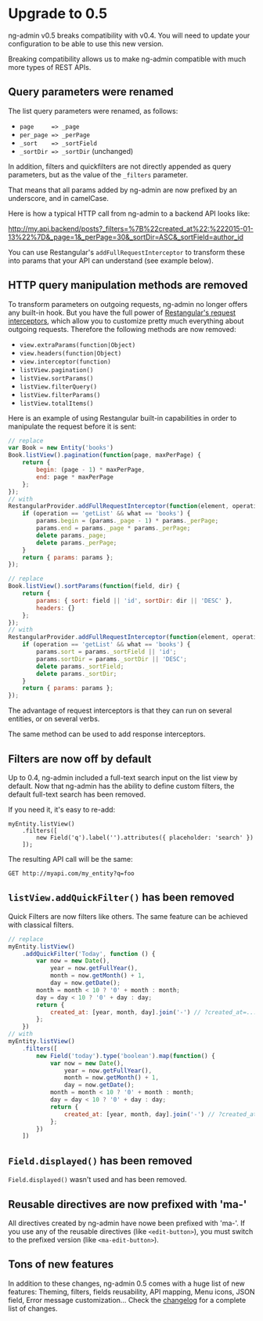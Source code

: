 # Upgrade to 0.5

ng-admin v0.5 breaks compatibility with v0.4. You will need to update your configuration to be able to use this new version.

Breaking compatibility allows us to make ng-admin compatible with much more types of REST APIs.

## Query parameters were renamed

The list query parameters were renamed, as follows:

* `page     => _page`
* `per_page => _perPage`
* `_sort    => _sortField`
* `_sortDir => _sortDir` (unchanged)

In addition, filters and quickfilters are not directly appended as query parameters, but as the value of the `_filters` parameter.

That means that all params added by ng-admin are now prefixed by an underscore, and in camelCase.

Here is how a typical HTTP call from ng-admin to a backend API looks like:

http://my.api.backend/posts?_filters=%7B%22created_at%22:%222015-01-13%22%7D&_page=1&_perPage=30&_sortDir=ASC&_sortField=author_id

You can use Restangular's `addFullRequestInterceptor` to transform these into params that your API can understand (see example below).

## HTTP query manipulation methods are removed

To transform parameters on outgoing requests, ng-admin no longer offers any built-in hook. But you have the full power of [Restangular's request interceptors](https://github.com/mgonto/restangular#addrequestinterceptor), which allow you to customize pretty much everything about outgoing requests.
Therefore the following methods are now removed:

* `view.extraParams(function|Object)`
* `view.headers(function|Object)`
* `view.interceptor(function)`
* `listView.pagination()`
* `listView.sortParams()`
* `listView.filterQuery()`
* `listView.filterParams()`
* `listView.totalItems()`

Here is an example of using Restangular built-in capabilities in order to manipulate the request before it is sent:

```js
// replace
var Book = new Entity('books')
Book.listView().pagination(function(page, maxPerPage) {
    return {
        begin: (page - 1) * maxPerPage,
        end: page * maxPerPage
    };
});
// with
RestangularProvider.addFullRequestInterceptor(function(element, operation, what, url, headers, params, httpConfig) {
    if (operation == 'getList' && what == 'books') {
        params.begin = (params._page - 1) * params._perPage;
        params.end = params._page * params._perPage;
        delete params._page;
        delete params._perPage;
    }
    return { params: params };
});

// replace
Book.listView().sortParams(function(field, dir) {
    return {
        params: { sort: field || 'id', sortDir: dir || 'DESC' },
        headers: {}
    };
});
// with
RestangularProvider.addFullRequestInterceptor(function(element, operation, what, url, headers, params, httpConfig) {
    if (operation == 'getList' && what == 'books') {
        params.sort = params._sortField || 'id';
        params.sortDir = params._sortDir || 'DESC';
        delete params._sortField;
        delete params._sortDir;
    }
    return { params: params };
});
```

The advantage of request interceptors is that they can run on several entities, or on several verbs.

The same method can be used to add response interceptors.

## Filters are now off by default

Up to 0.4, ng-admin included a full-text search input on the list view by default. Now that ng-admin has the ability to define custom filters, the default full-text search has been removed.

If you need it, it's easy to re-add:

```
myEntity.listView()
    .filters([
        new Field('q').label('').attributes({ placeholder: 'search' })
    ]);
```

The resulting API call will be the same:

```
GET http://myapi.com/my_entity?q=foo
```

## `listView.addQuickFilter()` has been removed

Quick Filters are now filters like others. The same feature can be achieved with classical filters.

```js
// replace
myEntity.listView()
    .addQuickFilter('Today', function () {
        var now = new Date(),
            year = now.getFullYear(),
            month = now.getMonth() + 1,
            day = now.getDate();
        month = month < 10 ? '0' + month : month;
        day = day < 10 ? '0' + day : day;
        return {
            created_at: [year, month, day].join('-') // ?created_at=... will be appended to the API call
        };
    })
// with
myEntity.listView()
    .filters([
        new Field('today').type('boolean').map(function() {
            var now = new Date(),
                year = now.getFullYear(),
                month = now.getMonth() + 1,
                day = now.getDate();
            month = month < 10 ? '0' + month : month;
            day = day < 10 ? '0' + day : day;
            return {
                created_at: [year, month, day].join('-') // ?created_at=... will be appended to the API call
            };
        })
    ])
```

## `Field.displayed()` has been removed

`Field.displayed()` wasn't used and has been removed.

## Reusable directives are now prefixed with 'ma-'

All directives created by ng-admin have nowe been prefixed with 'ma-'. If you use any of the reusable directives (like `<edit-button>`), you must switch to the prefixed version (like `<ma-edit-button>`).

## Tons of new features

In addition to these changes, ng-admin 0.5 comes with a huge list of new features: Theming, filters, fields reusability, API mapping, Menu icons, JSON field, Error message customization... Check the [changelog](CHANGELOG.md) for a complete list of changes.
